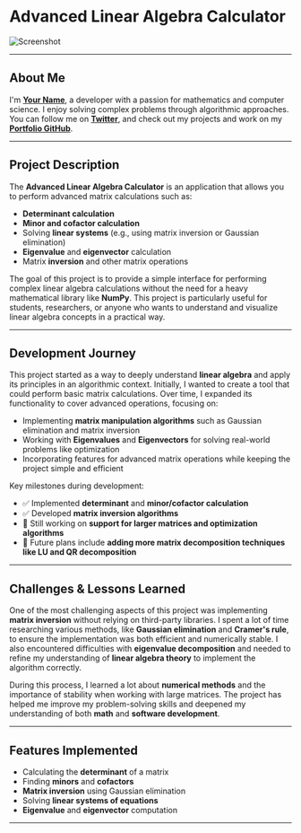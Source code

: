# **Advanced Linear Algebra Calculator**

![Screenshot](image/algebra.jpeg)  

---

## **About Me**  
I'm **[Your Name](https://www.linkedin.com/in/yourprofile)**, a developer with a passion for mathematics and computer science. I enjoy solving complex problems through algorithmic approaches. You can follow me on **[Twitter](https://twitter.com/youralias)**, and check out my projects and work on my **[Portfolio GitHub](https://github.com/yourportfolio)**.

---

## **Project Description**  
The **Advanced Linear Algebra Calculator** is an application that allows you to perform advanced matrix calculations such as:

- **Determinant calculation**
- **Minor and cofactor calculation**
- Solving **linear systems** (e.g., using matrix inversion or Gaussian elimination)
- **Eigenvalue** and **eigenvector** calculation
- Matrix **inversion** and other matrix operations

The goal of this project is to provide a simple interface for performing complex linear algebra calculations without the need for a heavy mathematical library like **NumPy**. This project is particularly useful for students, researchers, or anyone who wants to understand and visualize linear algebra concepts in a practical way.

---

## **Development Journey**  
This project started as a way to deeply understand **linear algebra** and apply its principles in an algorithmic context. Initially, I wanted to create a tool that could perform basic matrix calculations. Over time, I expanded its functionality to cover advanced operations, focusing on:

- Implementing **matrix manipulation algorithms** such as Gaussian elimination and matrix inversion
- Working with **Eigenvalues** and **Eigenvectors** for solving real-world problems like optimization
- Incorporating features for advanced matrix operations while keeping the project simple and efficient

Key milestones during development:
- ✅ Implemented **determinant** and **minor/cofactor calculation**
- ✅ Developed **matrix inversion algorithms**
- 🔄 Still working on **support for larger matrices and optimization algorithms**
- 🚀 Future plans include **adding more matrix decomposition techniques like LU and QR decomposition**

---

## **Challenges & Lessons Learned**  
One of the most challenging aspects of this project was implementing **matrix inversion** without relying on third-party libraries. I spent a lot of time researching various methods, like **Gaussian elimination** and **Cramer's rule**, to ensure the implementation was both efficient and numerically stable. I also encountered difficulties with **eigenvalue decomposition** and needed to refine my understanding of **linear algebra theory** to implement the algorithm correctly.

During this process, I learned a lot about **numerical methods** and the importance of stability when working with large matrices. The project has helped me improve my problem-solving skills and deepened my understanding of both **math** and **software development**.

---

## **Features Implemented**
- Calculating the **determinant** of a matrix
- Finding **minors** and **cofactors**
- **Matrix inversion** using Gaussian elimination
- Solving **linear systems of equations**
- **Eigenvalue** and **eigenvector** computation

---
